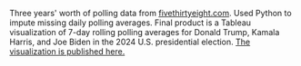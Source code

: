 Three years' worth of polling data from [fivethirtyeight.com](https://projects.fivethirtyeight.com/polls/president-general/2024/national/).  Used Python to impute missing daily polling averages.  Final product is a Tableau visualization of 7-day rolling polling averages for Donald Trump, Kamala Harris, and Joe Biden in the 2024 U.S. presidential election.  [The visualization is published here.](https://public.tableau.com/app/profile/ashley.k.w.warren/viz/2024U_S_PresidentialElectionPollingaveragesovertimeforthe2majorparties/Presentation)
